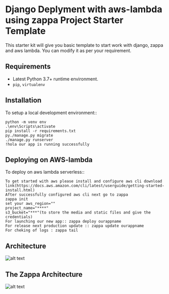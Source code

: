 

Django Deplyment with aws-lambda using zappa Project Starter Template
=======================

This starter kit will give you basic template to start work with django, zappa and aws lambda. You can modify it as per your requirement.

## Requirements

- Latest Python 3.7+ runtime environment.
- `pip`, `virtualenv`

Installation
------------

To setup a local development environment::

    python -m venv env
    .\env\Scripts\activate
    pip install -r requirements.txt 
    py./manage.py migrate
    ./manage.py runserver
    !hola our app is running successfully 
    
Deploying on AWS-lambda
------------

To deploy on aws lambda serverless::


    To get started with aws please install and configure aws cli download link(https://docs.aws.amazon.com/cli/latest/userguide/getting-started-install.html)
    After successfully configured aws cli next go to zappa  
    zappa init
    set your aws_region=""
    project_name="****"
    s3_bucket="***"(to store the media and static files and give the credentials)
    For launching our new app:: zappa deploy ourappname
    For release next production update :: zappa update ourappname
    For cheking of logs : zappa tail
## Architecture 
![alt text](https://s3-ap-southeast-2.amazonaws.com/static.davur.net/img/lambda-web-host-arch.png)

The Zappa Architecture 
--------
![alt text](https://www.ginkgobioworks.com/wp-content/uploads/2020/12/image1.png)
